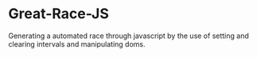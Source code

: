 # Great-Race-JS
Generating a automated race through javascript by the use of setting and clearing intervals and manipulating doms.
